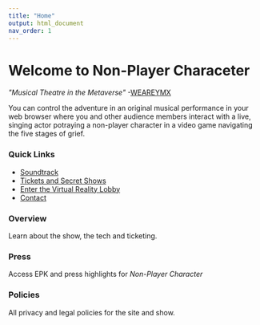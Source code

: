 ```yaml
---
title: "Home"
output: html_document
nav_order: 1
---
```

# Welcome to Non-Player Characeter

*"Musical Theatre in the Metaverse"* 
-[WEAREYMX](https://www.weareymx.com/ymxblog/musical-theatre-and-the-metaverse-brendan-bradley-is-busy-innovating)

You can control the adventure in an original musical performance in your web browser where you and other audience members interact with a live, singing actor potraying a non-player character in a video game navigating the five stages of grief. 

### Quick Links
- [Soundtrack](https://music.apple.com/album/1634852775?app=itunes)
- [Tickets and Secret Shows](https://futurestages.github.io/npcmusical/tickets)
- [Enter the Virtual Reality Lobby]()
- [Contact](https://futurestages.github.io/npcmusical/about.html)

### Overview
Learn about the show, the tech and ticketing.  

### Press
Access EPK and press highlights for *Non-Player Character*

### Policies
All privacy and legal policies for the site and show.
